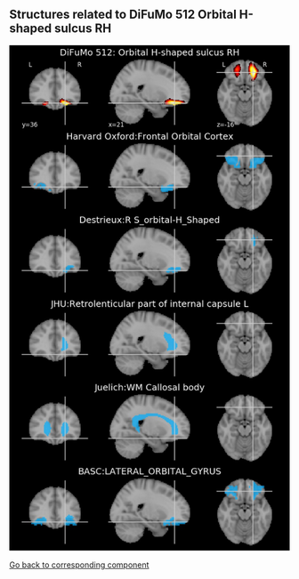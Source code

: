 


## Structures related to DiFuMo 512 Orbital H-shaped sulcus RH

![329](329.jpg "Structures related to DiFuMo 512 Orbital H-shaped sulcus RH")

[Go back to corresponding component](https://parietal-inria.github.io/DiFuMo/512/html/329.html)